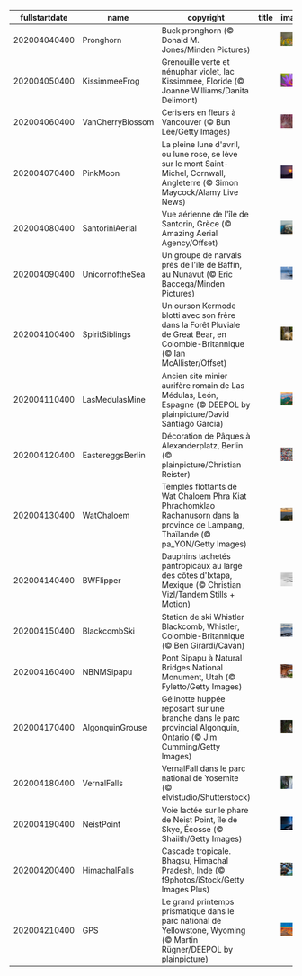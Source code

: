 |fullstartdate|name|copyright|title|image|
|--|--|--|--|--|
202004040400|Pronghorn|Buck pronghorn (© Donald M. Jones/Minden Pictures)||![](/fr-CA/2020/04/202004040400Pronghorn.jpg)|
202004050400|KissimmeeFrog|Grenouille verte et nénuphar violet, lac Kissimmee, Floride (© Joanne Williams/Danita Delimont)||![](/fr-CA/2020/04/202004050400KissimmeeFrog.jpg)|
202004060400|VanCherryBlossom|Cerisiers en fleurs à Vancouver (© Bun Lee/Getty Images)||![](/fr-CA/2020/04/202004060400VanCherryBlossom.jpg)|
202004070400|PinkMoon|La pleine lune d'avril, ou lune rose, se lève sur le mont Saint-Michel, Cornwall, Angleterre (© Simon Maycock/Alamy Live News)||![](/fr-CA/2020/04/202004070400PinkMoon.jpg)|
202004080400|SantoriniAerial|Vue aérienne de l'île de Santorin, Grèce (© Amazing Aerial Agency/Offset)||![](/fr-CA/2020/04/202004080400SantoriniAerial.jpg)|
202004090400|UnicornoftheSea|Un groupe de narvals près de l'île de Baffin, au Nunavut (© Eric Baccega/Minden Pictures)||![](/fr-CA/2020/04/202004090400UnicornoftheSea.jpg)|
202004100400|SpiritSiblings|Un ourson Kermode blotti avec son frère dans la Forêt Pluviale de Great Bear, en Colombie-Britannique (© Ian McAllister/Offset)||![](/fr-CA/2020/04/202004100400SpiritSiblings.jpg)|
202004110400|LasMedulasMine|Ancien site minier aurifère romain de Las Médulas, León, Espagne (© DEEPOL by plainpicture/David Santiago Garcia)||![](/fr-CA/2020/04/202004110400LasMedulasMine.jpg)|
202004120400|EastereggsBerlin|Décoration de Pâques à Alexanderplatz, Berlin (© plainpicture/Christian Reister)||![](/fr-CA/2020/04/202004120400EastereggsBerlin.jpg)|
202004130400|WatChaloem|Temples flottants de Wat Chaloem Phra Kiat Phrachomklao Rachanusorn dans la province de Lampang, Thaïlande (© pa_YON/Getty Images)||![](/fr-CA/2020/04/202004130400WatChaloem.jpg)|
202004140400|BWFlipper|Dauphins tachetés pantropicaux au large des côtes d'Ixtapa, Mexique (© Christian Vizl/Tandem Stills + Motion)||![](/fr-CA/2020/04/202004140400BWFlipper.jpg)|
202004150400|BlackcombSki|Station de ski Whistler Blackcomb, Whistler, Colombie-Britannique (© Ben Girardi/Cavan)||![](/fr-CA/2020/04/202004150400BlackcombSki.jpg)|
202004160400|NBNMSipapu|Pont Sipapu à Natural Bridges National Monument, Utah (© Fyletto/Getty Images)||![](/fr-CA/2020/04/202004160400NBNMSipapu.jpg)|
202004170400|AlgonquinGrouse|Gélinotte huppée reposant sur une branche dans le parc provincial Algonquin, Ontario (© Jim Cumming/Getty Images)||![](/fr-CA/2020/04/202004170400AlgonquinGrouse.jpg)|
202004180400|VernalFalls|VernalFall dans le parc national de Yosemite (© elvistudio/Shutterstock)||![](/fr-CA/2020/04/202004180400VernalFalls.jpg)|
202004190400|NeistPoint|Voie lactée sur le phare de Neist Point, île de Skye, Écosse (© Shaiith/Getty Images)||![](/fr-CA/2020/04/202004190400NeistPoint.jpg)|
202004200400|HimachalFalls|Cascade tropicale. Bhagsu, Himachal Pradesh, Inde (© f9photos/iStock/Getty Images Plus)||![](/fr-CA/2020/04/202004200400HimachalFalls.jpg)|
202004210400|GPS|Le grand printemps prismatique dans le parc national de Yellowstone, Wyoming (© Martin Rügner/DEEPOL by plainpicture)||![](/fr-CA/2020/04/202004210400GPS.jpg)|
